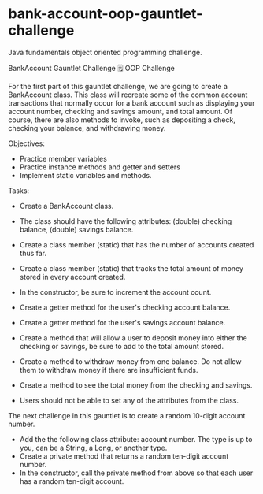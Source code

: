 # bank-account-oop-gauntlet-challenge
Java fundamentals object oriented programming challenge.

BankAccount Gauntlet Challenge 
🗒️ OOP Challenge


For the first part of this gauntlet challenge, we are going to create a BankAccount class. This class will recreate some of the common account transactions that normally occur for a bank account such as displaying your account number, checking and savings amount, and total amount. Of course, there are also methods to invoke, such as depositing a check, checking your balance, and withdrawing money.

Objectives:
- Practice member variables
- Practice instance methods and getter and setters
- Implement static variables and methods.

Tasks:
- Create a BankAccount class.

- The class should have the following attributes: (double) checking balance, (double) savings balance.

- Create a class member (static) that has the number of accounts created thus far.

- Create a class member (static) that tracks the total amount of money stored in every account created.

- In the constructor, be sure to increment the account count.

- Create a getter method for the user's checking account balance.

- Create a getter method for the user's savings account balance.

- Create a method that will allow a user to deposit money into either the checking or savings, be sure to add to the total amount stored.

- Create a method to withdraw money from one balance. Do not allow them to withdraw money if there are insufficient funds.

- Create a method to see the total money from the checking and savings.

- Users should not be able to set any of the attributes from the class.

The next challenge in this gauntlet is to create a random 10-digit account number.
- Add the the following class attribute: account number. The type is up to you, can be a String, a Long, or another type.
- Create a private method that returns a random ten-digit account number.
- In the constructor, call the private method from above so that each user has a random ten-digit account.
